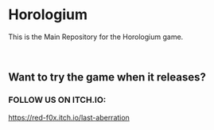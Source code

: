 # Horologium

This is the Main Repository for the Horologium game.

<br>

## Want to try the game when it releases?

### FOLLOW US ON ITCH.IO:

https://red-f0x.itch.io/last-aberration
